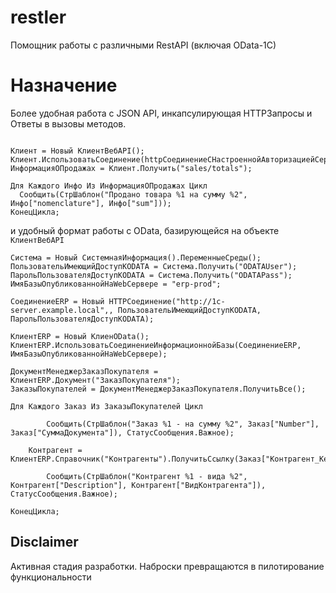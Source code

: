 # restler

Помощник работы с различными RestAPI (включая OData-1C)

# Назначение

Более удобная работа с JSON API, инкапсулирующая HTTPЗапросы и Ответы в вызовы методов.

```bsl

Клиент = Новый КлиентВебAPI();
Клиент.ИспользоватьСоединение(httpСоединениеСНастроеннойАвторизациейСертификатамиETC");
ИнформацияОПродажах = Клиент.Получить("sales/totals");

Для Каждого Инфо Из ИнформацияОПродажах Цикл
  Сообщить(СтрШаблон("Продано товара %1 на сумму %2", Инфо["nomenclature"], Инфо["sum"]));
КонецЦикла;

```

и удобный формат работы c OData, базирующейся на объекте `КлиентВебAPI`


```bsl
Система = Новый СистемнаяИнформация().ПеременныеСреды();
ПользовательИмеющийДоступКODATA = Система.Получить("ODATAUser");
ПарольПользователяДоступКODATA = Система.Получить("ODATAPass");
ИмяБазыОпубликованнойНаWebСервере = "erp-prod";

СоединениеERP = Новый HTTPСоединение("http://1c-server.example.local",, ПользовательИмеющийДоступКODATA, ПарольПользователяДоступКODATA);

КлиентERP = Новый КлиенOData();
КлиентERP.ИспользоватьСоединениеИнформационнойБазы(СоединениеERP, ИмяБазыОпубликованнойНаWebСервере);

ДокументМенеджерЗаказПокупателя = КлиентERP.Документ("ЗаказПокупателя");
ЗаказыПокупателей = ДокументМенеджерЗаказПокупателя.ПолучитьВсе();
	
Для Каждого Заказ Из ЗаказыПокупателей Цикл

		Сообщить(СтрШаблон("Заказ %1 - на сумму %2", Заказ["Number"], Заказ["СуммаДокумента"]), СтатусСообщения.Важное);
		
    Контрагент = КлиентERP.Справочник("Контрагенты").ПолучитьСсылку(Заказ["Контрагент_Key"]);
		
		Сообщить(СтрШаблон("Контрагент %1 - вида %2", Контрагент["Description"], Контрагент["ВидКонтрагента"]), СтатусСообщения.Важное);

КонецЦикла;

```

## Disclaimer

Активная стадия разработки. Наброски превращаются в пилотирование функциональности
